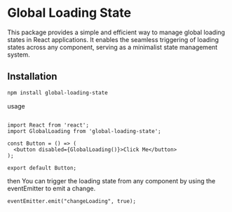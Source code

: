# Global Loading State

This package provides a simple and efficient way to manage global loading states in React applications. It enables the seamless triggering of loading states across any component, serving as a minimalist state management system.

## Installation

```bash
npm install global-loading-state


```

usage

```code

import React from 'react';
import GlobalLoading from 'global-loading-state';

const Button = () => (
  <button disabled={GlobalLoading()}>Click Me</button>
);

export default Button;
```

then You can trigger the loading state from any component by using the eventEmitter to emit a change.

```code
eventEmitter.emit("changeLoading", true);

```
